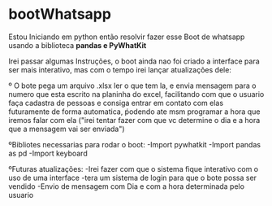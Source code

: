 # bootWhatsapp
Estou Iniciando em python então resolvir fazer esse Boot de whatsapp usando a biblioteca <strong>pandas e PyWhatKit</strong>



Irei passar algumas Instruções, o boot ainda nao foi criado a interface para ser mais interativo, mas com o tempo irei lançar atualizações dele:

º O bote pega um arquivo .xlsx ler o que tem la, e envia mensagem para o numero que esta escrito na planinha do excel, facilitando com que o usuario faça cadastra de pessoas
e consiga entrar em contato com elas futuramente de forma automatica, ṕodendo ate msm programar a hora que iremos falar com ela ("irei tentar fazer com que vc determine o dia
e a hora que a mensagem vai ser enviada")

ºBibliotes necessarias para rodar o boot:
-Import pywhatkit
-Import pandas as pd
-Import keyboard



  ºFuturas atualizações:
-Irei fazer com que o sistema fique interativo com o uso de uma interface
-tera um sistema de login para que o bote possa ser vendido
-Envio de mensagem com Dia e com a hora determinada pelo usuario

